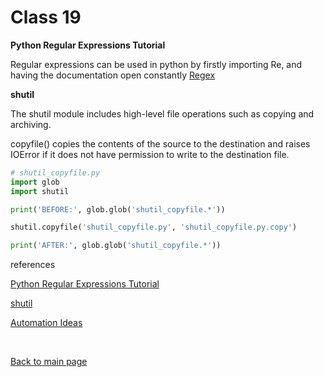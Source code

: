 # Class 19

**Python Regular Expressions Tutorial**

Regular expressions can be used in python by firstly importing Re, and having the documentation open constantly [Regex](https://docs.python.org/3/library/re.html)

**shutil**

The shutil module includes high-level file operations such as copying and archiving.

copyfile() copies the contents of the source to the destination and raises IOError if it does not have permission to write to the destination file.
```python
# shutil_copyfile.py
import glob
import shutil

print('BEFORE:', glob.glob('shutil_copyfile.*'))

shutil.copyfile('shutil_copyfile.py', 'shutil_copyfile.py.copy')

print('AFTER:', glob.glob('shutil_copyfile.*'))
```





references

[Python Regular Expressions Tutorial](https://www.datacamp.com/tutorial/python-regular-expression-tutorial)

[shutil](https://pymotw.com/3/shutil/)

[Automation Ideas](https://www.youtube.com/watch?v=qbW6FRbaSl0&t=69s&ab_channel=Hallden)


<br>

[Back to main page](https://vadengrey.github.io/reading-notes/)